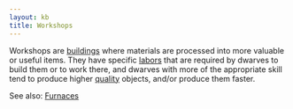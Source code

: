 ```yaml
---
layout: kb
title: Workshops
---
```


Workshops are [buildings](buildings.html) where materials are processed into more valuable or useful items. They have specific [labors](labors.html) that are required by dwarves to build them or to work there, and dwarves with more of the appropriate skill tend to produce higher [quality](quality.html) objects, and/or produce them faster.

See also: [Furnaces](furnaces.html)